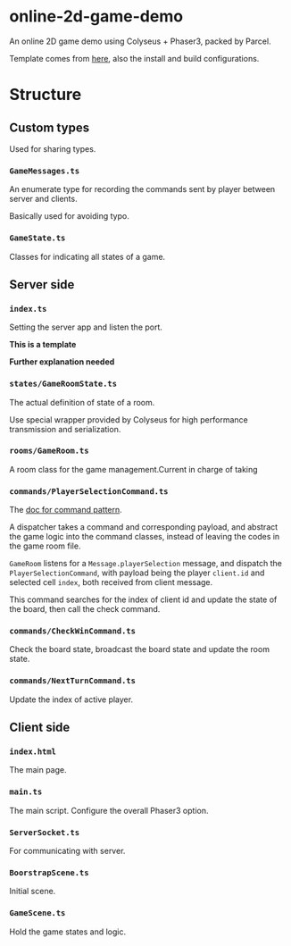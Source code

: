 # online-2d-game-demo

An online 2D game demo using Colyseus + Phaser3, packed by Parcel.

Template comes from [here](https://github.com/ematta/phaser3-typescript-parcel-template), also the install and build configurations.

# Structure

## Custom types

Used for sharing types.

### `GameMessages.ts`

An enumerate type for recording the commands sent by player between server and clients.

Basically used for avoiding typo.

### `GameState.ts`

Classes for indicating all states of a game.

## Server side

### `index.ts`

Setting the server app and listen the port.

**This is a template**

**Further explanation needed**

### `states/GameRoomState.ts`

The actual definition of state of a room.

Use special wrapper provided by Colyseus for high performance transmission and serialization.

### `rooms/GameRoom.ts`

A room class for the game management.Current in charge of taking 


### `commands/PlayerSelectionCommand.ts`

The [doc for command pattern](https://docs.colyseus.io/colyseus/best-practices/overview/#the-command-pattern).

A dispatcher takes a command and corresponding payload, and abstract the game logic into the command classes,
instead of leaving the codes in the game room file.

`GameRoom` listens for a `Message.playerSelection` message, and dispatch the `PlayerSelectionCommand`, with
payload being the player `client.id` and selected cell `index`, both received from client message.

This command searches for the index of client id and update the state of the board, then call the check command.

### `commands/CheckWinCommand.ts`

Check the board state, broadcast the board state and update the room state.

### `commands/NextTurnCommand.ts`

Update the index of active player.

## Client side

### `index.html`

The main page.

### `main.ts`

The main script. Configure the overall Phaser3 option.

### `ServerSocket.ts`

For communicating with server.

### `BoorstrapScene.ts`

Initial scene.

### `GameScene.ts`

Hold the game states and logic.

